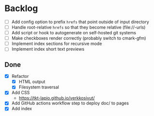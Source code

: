 # Backlog

- [ ] Add config option to prefix `hrefs` that point outside of input directory
- [ ] Handle root-relative `hrefs` so that they become relative (file://-urls)
- [ ] Add script or hook to autogenerate on self-hosted git systems
- [ ] Make checkboxes render correctly (probably switch to cmark-gfm)
- [ ] Implement index sections for recursive mode
- [ ] Implement index short text previews

## Done

- [X] Refactor
  - [X] HTML output
  - [X] Filesystem traversal
- [X] Add CSS
  - https://tkt-lapio.github.io/verkkosivut/
- [X] Add GitHub actions workflow step to deploy doc/ to pages
- [X] Add index

